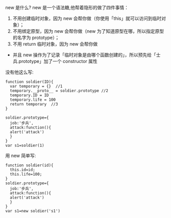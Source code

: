 new 是什么? new 是一个语法糖,他帮着隐形的做了四件事情：

1. 不用创建临时对象，因为 new 会帮你做（你使用「this」就可以访问到临时对象）；
2. 不用绑定原型，因为 new 会帮你做（new 为了知道原型在哪，所以指定原型的名字为 prototype）；
3. 不用 return 临时对象，因为 new 会帮你做

- 并且 new 操作为了记录「临时对象是由哪个函数创建的」，所以预先给「士兵.prototype」加了一个 constructor 属性

没有他这么写:
```
function soldier(ID){
  var temporary = {}  //1
  temporary.__proto__ = soldier.prototype //2 
  temporary.ID = ID
  temporary.life = 100 
  return temporary  //3
}

soldier.prototype={
  job:'步兵',
  attack:function(){
  alert('attack')
  }
}
var s1=soldier(1)
```
用 new 简单写:
```
function soldier(id){
  this.id=id;
  this.life=100;
}
soldier.prototype={
  job:'步兵',
  attack:function(){
  alert('attack')
  }
}
var s1=new soldier('s1')
```